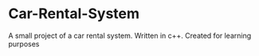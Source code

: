 # Car-Rental-System
 A small project of a car rental system. Written in c++. Created for learning purposes
